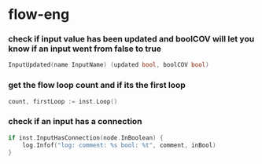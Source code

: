 # flow-eng



### check if input value has been updated and boolCOV will let you know if an input went from false to true
```go
InputUpdated(name InputName) (updated bool, boolCOV bool)
```

### get the flow loop count and if its the first loop
```go
count, firstLoop := inst.Loop()
```

### check if an input has a connection
```go
if inst.InputHasConnection(node.InBoolean) {
    log.Infof("log: comment: %s bool: %t", comment, inBool)
}
```